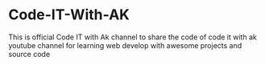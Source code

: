 # Code-IT-With-AK
This is official Code IT with Ak channel to share the code of code it with ak youtube channel for learning web develop with awesome projects and source code 
